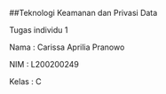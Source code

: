 ##Teknologi Keamanan dan Privasi Data

Tugas individu 1

Nama : Carissa Aprilia Pranowo

NIM   : L200200249

Kelas : C
